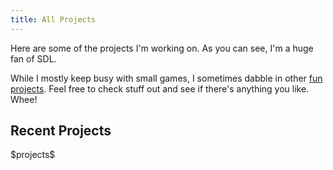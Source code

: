 ```yaml
---
title: All Projects
---
```


Here are some of the projects I'm working on. As you can see, I'm a huge fan of SDL. 

While I mostly keep busy with small games, I sometimes dabble in other [fun](/tidbits/beep.c.txt) [projects](/tidbits/evt.html).
Feel free to check stuff out and see if there's anything you like. Whee!

## Recent Projects ##
<table class="projectlist">
  $projects$
</table>


